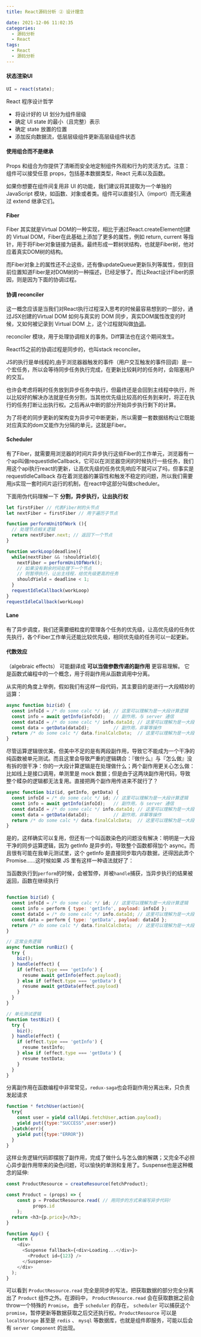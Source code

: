 ```yaml
---
title: React源码分析 ② 设计理念

date: 2021-12-06 11:02:35
categories:
  - 源码分析
  - React
tags:
  - React
  - 源码分析
---
```


#### 状态渲染UI

```javascript
UI = react(state);
```

React 程序设计哲学

+ 将设计好的 UI 划分为组件层级
+ 确定 UI state 的最小（且完整）表示
+ 确定 state 放置的位置
+ 添加反向数据流，低层层级组件更新高层级组件状态

#### 使用组合而不是继承

Props 和组合为你提供了清晰而安全地定制组件外观和行为的灵活方式。注意：组件可以接受任意 props，包括基本数据类型，React 元素以及函数。

如果你想要在组件间复用非 UI 的功能，我们建议将其提取为一个单独的 JavaScript 模块，如函数、对象或者类。组件可以直接引入（import）而无需通过 extend 继承它们。


#### Fiber

Fiber 其实就是Virtual DOM的一种实现，相比于通过React.createElement创建的 Virtual DOM，Fiber在此基础上添加了更多的属性，例如 return, current 等指针，用于将Fiber对象链接为链表。最终形成一颗树状结构，也就是Fiber树，他对应着真实DOM树的结构。

而Fiber对象上的属性还不止这些，还有像updateQueue更新队列等属性，但到目前位置知道Fiber是对DOM树的一种描述，已经足够了。而让React设计Fiber的原因，则是因为下面的协调过程。

#### 协调 reconciler

这一概念应该是当我们对React执行过程深入思考的时候最容易想到的一部分，通过JSX创建的Virtual DOM 如何与真实的 DOM 同步，真实DOM属性改变的时候，又如何被记录到 Virtual DOM 上，这个过程就叫做[协调](https://zh-hans.reactjs.org/docs/reconciliation.html)。 

reconciler 模块，用于处理协调相关的事务。Diff算法也在这个期间发生。

React15之前的协调过程是同步的，也叫stack reconciler。

JS的执行是单线程的,由于浏览器器触发的事件（用户交互触发的事件回调）是一个宏任务，所以会等待同步任务执行完成，在更新比较耗时的任务时，会阻塞用户的交互。

也许会考虑将耗时任务放到异步任务中执行，但最终还是会回到主线程中执行，所以比较好的解决办法就是任务分割，当其他优先级比较高的任务到来时，将正在执行的任务打断让出执行权。之后再从中断的部分开始异步执行剩下的计算。

为了将老的同步更新的架构变为异步可中断更新，所以需要一套数据结构让它既能对应真实的dom又能作为分隔的单元，这就是Fiber。

#### Scheduler

有了Fiber，就需要用浏览器的时间片异步执行这些Fiber的工作单元，浏览器有一个api叫做requestIdleCallback，它可以在浏览器空闲的时候执行一些任务，我们用这个api执行react的更新，让高优先级的任务优先响应不就可以了吗，但事实是 requestIdleCallback 存在着浏览器的兼容性和触发不稳定的问题，所以我们需要用js实现一套时间片运行的机制，在react中这部分叫做scheduler。

下面用伪代码理解一下 **分割，异步执行，让出执行权**

```javascript
let firstFiber // 代表Fiber树的头节点
let nextFiber = firstFiber // 用于遍历子节点

function performUnitOfWork (){
  // 处理节点相关逻辑
  return nextFiber.next; // 返回下一个节点
}

function workLoop(deadline){
  while(nextFiber && !shouldYield){
    nextFiber = performUnitOfWork();
    // 如果没有剩余时间处理下一个节点
    // 则暂停执行，让出主线程，给优先级更高的任务
    shouldYield = deadline < 1;
  }
  requestIdleCallback(workLoop)
}
requestIdleCallback(workLoop)
```
#### Lane

有了异步调度，我们还需要细粒度的管理各个任务的优先级，让高优先级的任务优先执行，各个Fiber工作单元还能比较优先级，相同优先级的任务可以一起更新。


#### 代数效应

（algebraic effects） 可能翻译成 **可以当做参数传递的副作用** 更容易理解。 它是函数式编程中的一个概念，用于将副作用从函数调用中分离。

从实用的角度上举例，假如我们有这样一段代码，其主要目的是进行一大段精妙的运算：

```javascript
async function biz(id) {
  const infoId = /* do some calc */ id; // 这里可以理解为是一大段计算逻辑
  const info = await getInfo(infoId);   // 副作用，与 server 通信
  const dataId = /* do some calc */ info.dataId; // 这里可以理解为是一大段计算逻辑
  const data = getData(dataId);         // 副作用，非幂等操作
  return /* do some calc */ data.finalCalcData;  // 这里可以理解为是一大段计算逻辑
}
```

尽管运算逻辑很优美，但美中不足的是有两段副作用，导致它不能成为一个干净的纯函数被单元测试。而且这里会导致严重的逻辑耦合：『做什么』与『怎么做』没有拆的很干净：你的一大段计算逻辑是在处理做什么；两个副作用更关心怎么做：比如线上是接口调用，单测里是 mock 数据；但是由于这两块副作用代码，导致整个糅杂的逻辑都无法复用。直接把两个副作用传进来不就行了？

```javascript
async function biz(id, getInfo, getData) {
  const infoId = /* do some calc */ id; // 这里可以理解为是一大段计算逻辑
  const info = await getInfo(infoId);   // 副作用，与 server 通信
  const dataId = /* do some calc */ info.dataId; // 这里可以理解为是一大段计算逻辑
  const data = getData(dataId);         // 副作用，非幂等操作
  return /* do some calc */ data.finalCalcData;  // 这里可以理解为是一大段计算逻辑
}
```

是的，这样确实可以复用，但还有一个叫函数染色的问题没有解决：明明是一大段干净的同步运算逻辑，因为 getInfo 是异步的，导致整个函数都得加个 async。而且很有可能在我单元测试里，这个 getInfo 是直接同步取内存数据，还得因此弄个 Promise……这时候如果 JS 里有这样一种语法就好了：

当函数执行到`perform`的时候，会被暂停，并被`handle`捕获，当异步执行的结果被返回，函数在继续执行

```javascript

function biz(id) {
  const infoId = /* do some calc */ id; // 这里可以理解为是一大段计算逻辑
  const info = perform { type: 'getInfo', payload: infoId };
  const dataId = /* do some calc */ info.dataId; // 这里可以理解为是一大段计算逻辑
  const data = perform { type: 'getData', payload: dataId };
  return /* do some calc */ data.finalCalcData;  // 这里可以理解为是一大段计算逻辑
}

// 正常业务逻辑
async function runBiz() {
  try {
    biz();
  } handle(effect) {
    if (effect.type === 'getInfo') {
      resume await getInfo(effect.payload);
    } else if (effect.type === 'getData') {
      resume await getData(effect.payload)
    }
  }
}

// 单元测试逻辑
function testBiz() {
  try {
    biz();
  } handle(effect) {
    if (effect.type === 'getInfo') {
      resume testInfo;
    } else if (effect.type === 'getData') {
      resume testData;
    }
  }
}
```

分离副作用在函数编程中非常常见，`redux-saga`也会将副作用分离出来，只负责发起请求

```javascript
function * fetchUser(action){
  try{
    const user = yield call(Api.fetchUser,action.payload);
    yield put({type:"SUCCESS",user:user})
  }catch(err){
    yield put({type:"ERROR"})
  }
}
```

这样业务逻辑代码即摆脱了副作用，完成了做什么与怎么做的解耦；又完全不必担心异步副作用带来的染色问题，可以愉快的单测和复用了。Suspense也是这种概念的延伸:

```javascript
const ProductResource = createResource(fetchProduct);

const Product = (props) => {
    const p = ProductResource.read( // 用同步的方式来编写异步代码!
          props.id
    );
  return <h3>{p.price}</h3>;
}

function App() {
  return (
    <div>
      <Suspense fallback={<div>Loading...</div>}>
        <Product id={123} />
      </Suspense>
    </div>
  );
}
```

可以看到 `ProductResource.read` 完全是同步的写法，把获取数据的部分完全分离出了 `Product` 组件之外。在源码中， `ProductResource.read` 会在获取数据之前会throw一个特殊的 `Promise`， 由于 `scheduler` 的存在， `scheduler` 可以捕获这个 `promise`，暂停更新等数据获取之后交还执行权。`ProductResource` 可以是 `localStorage` 甚至是 `redis` 、 `mysql` 等数据库，也就是组件即服务，可能以后会有 `server Component` 的出现。